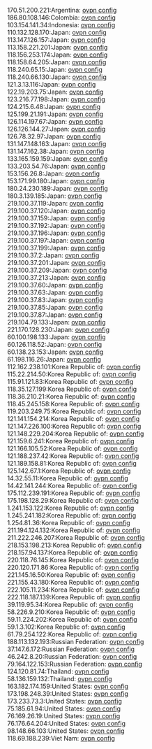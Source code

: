 170.51.200.221:Argentina: [ovpn config](vpn/170_51_200_221.ovpn)  
186.80.108.146:Colombia: [ovpn config](vpn/186_80_108_146.ovpn)  
103.154.141.34:Indonesia: [ovpn config](vpn/103_154_141_34.ovpn)  
110.132.128.170:Japan: [ovpn config](vpn/110_132_128_170.ovpn)  
113.147.126.157:Japan: [ovpn config](vpn/113_147_126_157.ovpn)  
113.158.221.201:Japan: [ovpn config](vpn/113_158_221_201.ovpn)  
118.156.253.174:Japan: [ovpn config](vpn/118_156_253_174.ovpn)  
118.158.64.205:Japan: [ovpn config](vpn/118_158_64_205.ovpn)  
118.240.65.15:Japan: [ovpn config](vpn/118_240_65_15.ovpn)  
118.240.66.130:Japan: [ovpn config](vpn/118_240_66_130.ovpn)  
121.3.13.116:Japan: [ovpn config](vpn/121_3_13_116.ovpn)  
122.19.203.75:Japan: [ovpn config](vpn/122_19_203_75.ovpn)  
123.216.77.198:Japan: [ovpn config](vpn/123_216_77_198.ovpn)  
124.215.6.48:Japan: [ovpn config](vpn/124_215_6_48.ovpn)  
125.199.21.191:Japan: [ovpn config](vpn/125_199_21_191.ovpn)  
126.114.197.67:Japan: [ovpn config](vpn/126_114_197_67.ovpn)  
126.126.144.27:Japan: [ovpn config](vpn/126_126_144_27.ovpn)  
126.78.32.97:Japan: [ovpn config](vpn/126_78_32_97.ovpn)  
131.147.148.163:Japan: [ovpn config](vpn/131_147_148_163.ovpn)  
131.147.162.38:Japan: [ovpn config](vpn/131_147_162_38.ovpn)  
133.165.159.159:Japan: [ovpn config](vpn/133_165_159_159.ovpn)  
133.203.54.76:Japan: [ovpn config](vpn/133_203_54_76.ovpn)  
153.156.26.8:Japan: [ovpn config](vpn/153_156_26_8.ovpn)  
153.171.99.180:Japan: [ovpn config](vpn/153_171_99_180.ovpn)  
180.24.230.189:Japan: [ovpn config](vpn/180_24_230_189.ovpn)  
180.3.139.185:Japan: [ovpn config](vpn/180_3_139_185.ovpn)  
219.100.37.119:Japan: [ovpn config](vpn/219_100_37_119.ovpn)  
219.100.37.120:Japan: [ovpn config](vpn/219_100_37_120.ovpn)  
219.100.37.159:Japan: [ovpn config](vpn/219_100_37_159.ovpn)  
219.100.37.192:Japan: [ovpn config](vpn/219_100_37_192.ovpn)  
219.100.37.196:Japan: [ovpn config](vpn/219_100_37_196.ovpn)  
219.100.37.197:Japan: [ovpn config](vpn/219_100_37_197.ovpn)  
219.100.37.199:Japan: [ovpn config](vpn/219_100_37_199.ovpn)  
219.100.37.2:Japan: [ovpn config](vpn/219_100_37_2.ovpn)  
219.100.37.201:Japan: [ovpn config](vpn/219_100_37_201.ovpn)  
219.100.37.209:Japan: [ovpn config](vpn/219_100_37_209.ovpn)  
219.100.37.213:Japan: [ovpn config](vpn/219_100_37_213.ovpn)  
219.100.37.60:Japan: [ovpn config](vpn/219_100_37_60.ovpn)  
219.100.37.63:Japan: [ovpn config](vpn/219_100_37_63.ovpn)  
219.100.37.83:Japan: [ovpn config](vpn/219_100_37_83.ovpn)  
219.100.37.85:Japan: [ovpn config](vpn/219_100_37_85.ovpn)  
219.100.37.87:Japan: [ovpn config](vpn/219_100_37_87.ovpn)  
219.104.79.133:Japan: [ovpn config](vpn/219_104_79_133.ovpn)  
221.170.128.230:Japan: [ovpn config](vpn/221_170_128_230.ovpn)  
60.100.198.133:Japan: [ovpn config](vpn/60_100_198_133.ovpn)  
60.126.118.52:Japan: [ovpn config](vpn/60_126_118_52.ovpn)  
60.138.23.153:Japan: [ovpn config](vpn/60_138_23_153.ovpn)  
61.198.116.26:Japan: [ovpn config](vpn/61_198_116_26.ovpn)  
112.162.238.101:Korea Republic of: [ovpn config](vpn/112_162_238_101.ovpn)  
115.22.214.50:Korea Republic of: [ovpn config](vpn/115_22_214_50.ovpn)  
115.91.121.83:Korea Republic of: [ovpn config](vpn/115_91_121_83.ovpn)  
118.35.127.199:Korea Republic of: [ovpn config](vpn/118_35_127_199.ovpn)  
118.36.210.21:Korea Republic of: [ovpn config](vpn/118_36_210_21.ovpn)  
118.45.245.158:Korea Republic of: [ovpn config](vpn/118_45_245_158.ovpn)  
119.203.249.75:Korea Republic of: [ovpn config](vpn/119_203_249_75.ovpn)  
121.141.154.214:Korea Republic of: [ovpn config](vpn/121_141_154_214.ovpn)  
121.147.226.100:Korea Republic of: [ovpn config](vpn/121_147_226_100.ovpn)  
121.148.229.204:Korea Republic of: [ovpn config](vpn/121_148_229_204.ovpn)  
121.159.6.241:Korea Republic of: [ovpn config](vpn/121_159_6_241.ovpn)  
121.166.105.52:Korea Republic of: [ovpn config](vpn/121_166_105_52.ovpn)  
121.188.237.42:Korea Republic of: [ovpn config](vpn/121_188_237_42.ovpn)  
121.189.158.81:Korea Republic of: [ovpn config](vpn/121_189_158_81.ovpn)  
125.142.67.1:Korea Republic of: [ovpn config](vpn/125_142_67_1.ovpn)  
14.32.55.11:Korea Republic of: [ovpn config](vpn/14_32_55_11.ovpn)  
14.42.141.244:Korea Republic of: [ovpn config](vpn/14_42_141_244.ovpn)  
175.112.239.191:Korea Republic of: [ovpn config](vpn/175_112_239_191.ovpn)  
175.198.128.29:Korea Republic of: [ovpn config](vpn/175_198_128_29.ovpn)  
1.241.153.122:Korea Republic of: [ovpn config](vpn/1_241_153_122.ovpn)  
1.245.241.182:Korea Republic of: [ovpn config](vpn/1_245_241_182.ovpn)  
1.254.81.36:Korea Republic of: [ovpn config](vpn/1_254_81_36.ovpn)  
211.194.124.132:Korea Republic of: [ovpn config](vpn/211_194_124_132.ovpn)  
211.222.246.207:Korea Republic of: [ovpn config](vpn/211_222_246_207.ovpn)  
218.153.198.213:Korea Republic of: [ovpn config](vpn/218_153_198_213.ovpn)  
218.157.94.137:Korea Republic of: [ovpn config](vpn/218_157_94_137.ovpn)  
220.118.76.145:Korea Republic of: [ovpn config](vpn/220_118_76_145.ovpn)  
220.120.171.86:Korea Republic of: [ovpn config](vpn/220_120_171_86.ovpn)  
221.145.16.50:Korea Republic of: [ovpn config](vpn/221_145_16_50.ovpn)  
221.155.43.180:Korea Republic of: [ovpn config](vpn/221_155_43_180.ovpn)  
222.105.11.234:Korea Republic of: [ovpn config](vpn/222_105_11_234.ovpn)  
222.118.187.139:Korea Republic of: [ovpn config](vpn/222_118_187_139.ovpn)  
39.119.95.34:Korea Republic of: [ovpn config](vpn/39_119_95_34.ovpn)  
58.226.9.210:Korea Republic of: [ovpn config](vpn/58_226_9_210.ovpn)  
59.11.224.202:Korea Republic of: [ovpn config](vpn/59_11_224_202.ovpn)  
59.1.3.102:Korea Republic of: [ovpn config](vpn/59_1_3_102.ovpn)  
61.79.254.122:Korea Republic of: [ovpn config](vpn/61_79_254_122.ovpn)  
188.113.132.193:Russian Federation: [ovpn config](vpn/188_113_132_193.ovpn)  
37.147.6.172:Russian Federation: [ovpn config](vpn/37_147_6_172.ovpn)  
46.242.8.20:Russian Federation: [ovpn config](vpn/46_242_8_20.ovpn)  
79.164.122.153:Russian Federation: [ovpn config](vpn/79_164_122_153.ovpn)  
124.120.81.74:Thailand: [ovpn config](vpn/124_120_81_74.ovpn)  
58.136.159.132:Thailand: [ovpn config](vpn/58_136_159_132.ovpn)  
163.182.174.159:United States: [ovpn config](vpn/163_182_174_159.ovpn)  
173.198.248.39:United States: [ovpn config](vpn/173_198_248_39.ovpn)  
173.233.73.3:United States: [ovpn config](vpn/173_233_73_3.ovpn)  
75.185.61.94:United States: [ovpn config](vpn/75_185_61_94.ovpn)  
76.169.26.19:United States: [ovpn config](vpn/76_169_26_19.ovpn)  
76.176.64.204:United States: [ovpn config](vpn/76_176_64_204.ovpn)  
98.148.66.103:United States: [ovpn config](vpn/98_148_66_103.ovpn)  
118.69.188.239:Viet Nam: [ovpn config](vpn/118_69_188_239.ovpn)  
